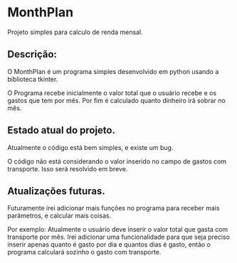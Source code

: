 # MonthPlan
Projeto simples para calculo de renda mensal.

## Descrição:

O MonthPlan é um programa simples desenvolvido em python usando a biblioteca tkinter.

O Programa recebe inicialmente o valor total que o usuário recebe e os gastos que tem por mês. Por fim é calculado quanto dinheiro irá sobrar no mês.

## Estado atual do projeto.

Atualmente o código está bem simples, e existe um bug.

O código não está considerando o valor inserido no campo de gastos com transporte. Isso será resolvido em breve.

## Atualizações futuras.

Futuramente irei adicionar mais funções no programa para receber mais parâmetros, e calcular mais coisas.

Por exemplo: Atualmente o usuário deve inserir o valor total que gasta com transporte por mês. Irei adicionar uma funcionalidade para que seja preciso inserir apenas quanto é gasto por dia e quantos dias
é gasto, então o programa calculará sozinho o gasto com transporte.


